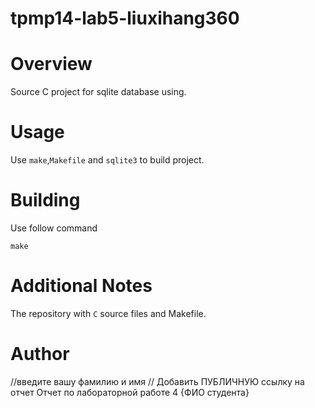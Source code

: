 # tpmp14-lab5-liuxihang360


# Overview

Source C project for sqlite database using.

# Usage

Use `make`,`Makefile` and `sqlite3` to build project.


# Building

Use follow command

```
make
```

# Additional Notes

The repository with `C` source files and Makefile.

# Author

//введите вашу фамилию и имя
// Добавить ПУБЛИЧНУЮ ссылку на отчет Отчет по лабораторной работе 4 {ФИО 
студента}

